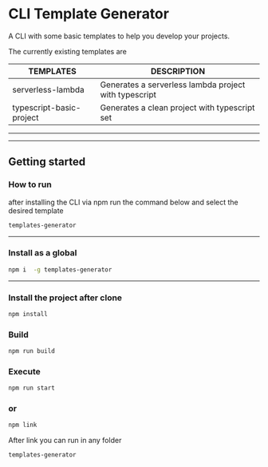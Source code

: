 

# CLI Template Generator

A CLI with some basic templates to help you develop your projects.

The currently existing templates are


| TEMPLATES|  DESCRIPTION|
|--|--|
| serverless-lambda  | Generates a serverless lambda project with typescript  |
| typescript-basic-project | Generates a clean project with typescript set |

***
***
## Getting started

### How to run
after installing the CLI via npm run the command below and select the desired template

```sh
templates-generator
```
***

### Install as a global
```sh
npm i  -g templates-generator
```
***
### Install the project after clone

```sh
npm install
```

### Build
```sh
npm run build
```

### Execute
```sh
npm run start
```
### or
```sh
npm link
```

After link you can run in any folder
```sh
templates-generator
```


